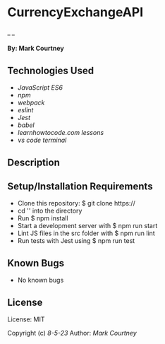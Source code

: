 # CurrencyExchangeAPI

#### _ _

#### By: Mark Courtney

## Technologies Used

* _JavaScript ES6_
* _npm_
* _webpack_
* _eslint_
* _Jest_
* _babel_
* _learnhowtocode.com lessons_
* _vs code terminal_

## Description
#### 


## Setup/Installation Requirements
* Clone this repository: $ git clone https://
* cd '' into the directory
* Run $ npm install
* Start a development server with $ npm run start
* Lint JS files in the src folder with $ npm run lint
* Run tests with Jest using $ npm run test

## Known Bugs
* No known bugs

## License
License: MIT

Copyright (c) _8-5-23_ Author: _Mark Courtney_